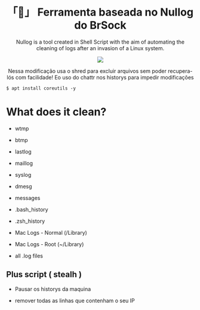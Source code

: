 <h1 align="center">「🧹」 Ferramenta baseada no Nullog do BrSock </h1>

<a><p align="center">Nullog is a tool created in Shell Script with the aim of automating the cleaning of logs after an invasion of a Linux system.</p></a>

<p align="center"><img src="image.png"></p>


<a><p align="center">Nessa modificação usa o shred para excluir arquivos sem poder recupera-lós com facilidade! Eo uso do chattr nos historys para impedir modificações</p></a>


```
$ apt install coreutils -y

```



# What does it clean?

* wtmp

* btmp

* lastlog

* maillog

* syslog

* dmesg

* messages

* .bash_history

* .zsh_history

* Mac Logs - Normal (/Library)

* Mac Logs - Root (~/Library)

* all .log files




## Plus script ( stealh ) 

* Pausar  os  historys da maquina 

* remover todas as linhas que contenham o seu IP

